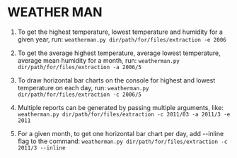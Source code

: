 # WEATHER MAN


1. To get the highest temperature, lowest temperature and humidity for a given year, run:
```weatherman.py dir/path/for/files/extraction -e 2006```

2. To get the average highest temperature​, average lowest temperature​,​ average mean humidity​ for a month, run:
```weatherman.py dir/path/for/files/extraction -a 2006/5```

3. To draw horizontal bar charts on the console for highest and lowest temperature on each day, run:
```weatherman.py dir/path/for/files/extraction -c 2006/5```

4. Multiple reports can be generated by passing multiple arguments, like:
```weatherman.py dir/path/for/files/extraction -c 2011/03 -a 2011/3 -e 2011```

5. For a given month, to get one horizontal bar chart per day, add --inline flag to the command:
```weatherman.py dir/path/for/files/extraction -c 2011/3 --inline```